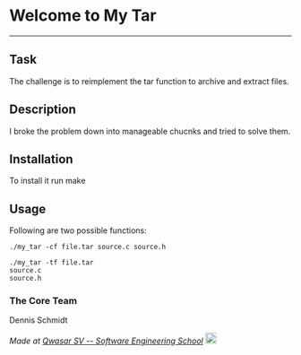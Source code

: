 # Welcome to My Tar
***

## Task
The challenge is to reimplement the tar function to archive and extract files.

## Description
I broke the problem down into manageable chucnks and tried to solve them.

## Installation
To install it run make

## Usage
Following are two possible functions:
```
./my_tar -cf file.tar source.c source.h

./my_tar -tf file.tar
source.c
source.h
```

### The Core Team
Dennis Schmidt

<span><i>Made at <a href='https://qwasar.io'>Qwasar SV -- Software Engineering School</a></i></span>
<span><img alt='Qwasar SV -- Software Engineering Schools Logo' src='https://storage.googleapis.com/qwasar-public/qwasar-logo_50x50.png' width='20px'></span>
